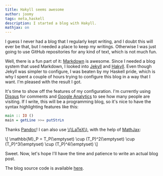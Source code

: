 ```yaml
---
title: Hakyll seems awesome
author: joomy
tags: meta,haskell
description: I started a blog with Hakyll.
mathjax: on
---
```


I guess I never had a blog that I regularly kept writing, and I doubt this will
ever be that, but I needed a place to keep my writings. Otherwise I was just
going to use GitHub repositories for any kind of text, which is not much fun.

Well, there is a fun part of it: [Markdown](http://en.wikipedia.org/wiki/Markdown)
is awesome. Since I needed a blog
system that used Markdown, I looked into [Jekyll](http://jekyllrb.com/)
and [Hakyll](http://jaspervdj.be/hakyll/). Even though
Jekyll was simpler to configure, I was beaten by my Haskell pride,
which is why I spent a couple of hours trying to configure this blog
in a way that I want. I'm pleased with the result I got.

It's time to show off the features of my configuration. I'm currently
using [Disqus](http://disqus.com) for comments and
[Google Analytics](http://google.com/analytics) to see how many people
are visiting. If I write, this will be a programming blog, so it's nice to have
the syntax highlighting features like this:

```haskell
main :: IO ()
main = getLine >>= putStrLn
```

Thanks [Pandoc](http://johnmacfarlane.net/pandoc/)!
I can also use [\\(\\LaTeX\\)](http://www.latex-project.org/),
with the help of [MathJax](http://www.mathjax.org/):

\\[ \\mathbb{M}_P = T_P(\\emptyset) \\cup (T_P)^2(\\emptyset) \\cup (T_P)^3(\\emptyset) \\cup (T_P)^4(\\emptyset) \\]

Sweet. Now, let's hope I'll have the time and patience to write an actual blog post.

The blog source code is available [here](http://github.com/cattheory/blog).
